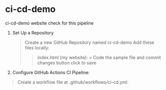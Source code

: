 # ci-cd-demo
ci-cd-demo website check for this pipeline

1. Set Up a Repository
   > Create a new GitHub Repository named ci-cd-demo
   > Add these files locally:
      >> index.html (my website):
        > Code the sample file and commit changes button click to save

2. Configure GitHub Actions CI Pipeline:
 > Create a workflow file at .github/workflows/ci-cd.yml:
